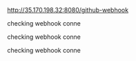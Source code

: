 http://35.170.198.32:8080/github-webhook



checking webhook conne



checking webhook conne



checking webhook conne
